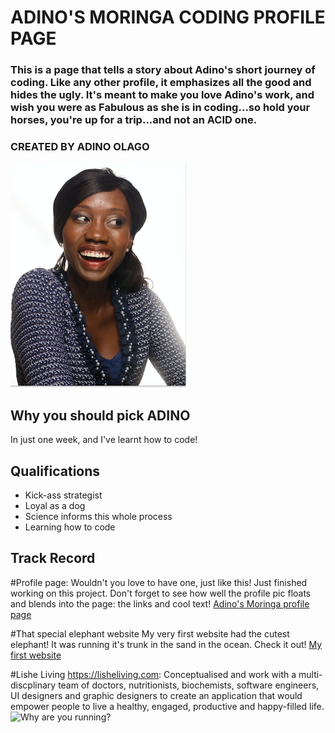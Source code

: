 # **ADINO'S MORINGA CODING PROFILE PAGE**
### This is a page that tells a story about Adino's short journey of coding. Like any other profile, it emphasizes all the good and hides the ugly. It's meant to make you love Adino's work, and wish you were as Fabulous as she is in coding...so hold your horses, you're up for a trip...and not an ACID one.
### CREATED BY **ADINO OLAGO**
![Adino Olago](https://github.com/Adino-S/Adino-Friday-23-November-Assignment/blob/master/Images/AdinoProfilePic.png)
## Why you should pick ADINO
In just one week, and I've learnt how to code!

## Qualifications
* Kick-ass strategist
* Loyal as a dog
* Science informs this whole process
* Learning how to code

## Track Record

#Profile page: Wouldn't you love to have one, just like this!
Just finished working on this project. Don't forget to see how well the profile pic floats and blends into the page: the links and cool text!
[Adino's Moringa profile page](https://github.com/Adino-S/Friday-Assignments/blob/master/index.html)

#That special elephant website
My very first website had the cutest elephant! It was running it's trunk in the sand in the ocean. Check it out!
[My first website](https://github.com/Adino-S/my-first-website/blob/master/index.html)

#Lishe Living https://lisheliving.com:
Conceptualised and work with a multi-discplinary team of doctors, nutritionists, biochemists, software engineers, UI designers and graphic designers to create an application that would empower people to live a healthy, engaged, productive and happy-filled life.
![Why are you running?](https://github.com/Adino-S/Friday-Assignments/blob/master/Images/Akili%20ni%20Mali%20-%20Copy.jpg)
